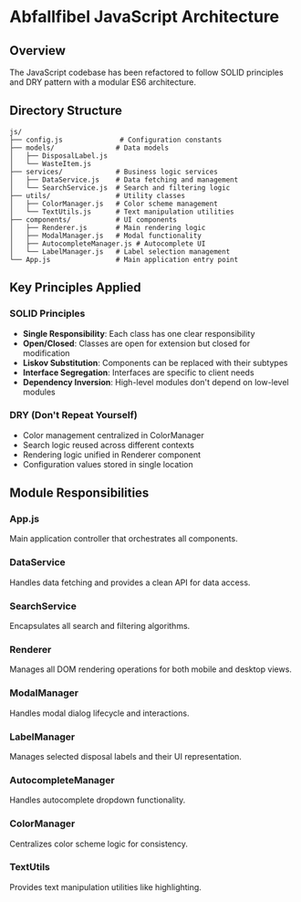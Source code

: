 # Abfallfibel JavaScript Architecture

## Overview
The JavaScript codebase has been refactored to follow SOLID principles and DRY pattern with a modular ES6 architecture.

## Directory Structure
```
js/
├── config.js              # Configuration constants
├── models/               # Data models
│   ├── DisposalLabel.js
│   └── WasteItem.js
├── services/             # Business logic services
│   ├── DataService.js    # Data fetching and management
│   └── SearchService.js  # Search and filtering logic
├── utils/                # Utility classes
│   ├── ColorManager.js   # Color scheme management
│   └── TextUtils.js      # Text manipulation utilities
├── components/           # UI components
│   ├── Renderer.js       # Main rendering logic
│   ├── ModalManager.js   # Modal functionality
│   ├── AutocompleteManager.js # Autocomplete UI
│   └── LabelManager.js   # Label selection management
└── App.js                # Main application entry point
```

## Key Principles Applied

### SOLID Principles
- **Single Responsibility**: Each class has one clear responsibility
- **Open/Closed**: Classes are open for extension but closed for modification
- **Liskov Substitution**: Components can be replaced with their subtypes
- **Interface Segregation**: Interfaces are specific to client needs
- **Dependency Inversion**: High-level modules don't depend on low-level modules

### DRY (Don't Repeat Yourself)
- Color management centralized in ColorManager
- Search logic reused across different contexts
- Rendering logic unified in Renderer component
- Configuration values stored in single location

## Module Responsibilities

### App.js
Main application controller that orchestrates all components.

### DataService
Handles data fetching and provides a clean API for data access.

### SearchService
Encapsulates all search and filtering algorithms.

### Renderer
Manages all DOM rendering operations for both mobile and desktop views.

### ModalManager
Handles modal dialog lifecycle and interactions.

### LabelManager
Manages selected disposal labels and their UI representation.

### AutocompleteManager
Handles autocomplete dropdown functionality.

### ColorManager
Centralizes color scheme logic for consistency.

### TextUtils
Provides text manipulation utilities like highlighting.